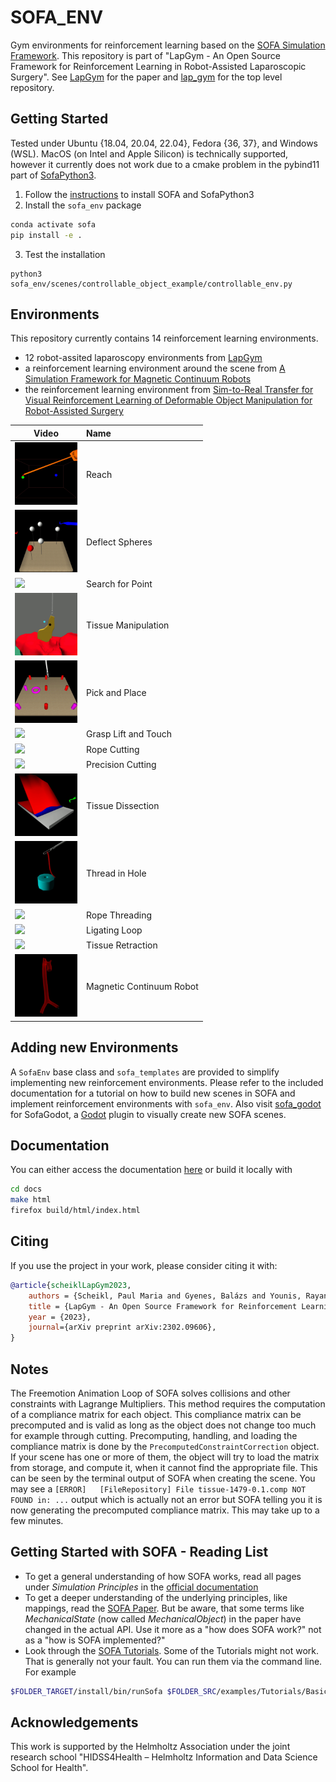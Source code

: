 # SOFA_ENV
Gym environments for reinforcement learning based on the [SOFA Simulation Framework](https://www.sofa-framework.org/).
This repository is part of "LapGym - An Open Source Framework for Reinforcement Learning in Robot-Assisted Laparoscopic Surgery".
See [LapGym](https://arxiv.org/abs/2302.09606) for the paper and [lap_gym](https://github.com/ScheiklP/lap_gym) for the top level repository.

## Getting Started
Tested under Ubuntu {18.04, 20.04, 22.04}, Fedora {36, 37}, and Windows (WSL).
MacOS (on Intel and Apple Silicon) is technically supported, however
it currently does not work due to a cmake problem in the pybind11 part of [SofaPython3](https://github.com/sofa-framework/SofaPython3).

1. Follow the [instructions](docs/source/setting_up_sofa.rst) to install SOFA and SofaPython3
2. Install the `sofa_env` package
```bash
conda activate sofa
pip install -e .
```
3. Test the installation
```
python3 sofa_env/scenes/controllable_object_example/controllable_env.py
```

## Environments
This repository currently contains 14 reinforcement learning environments.
- 12 robot-assited laparoscopy environments from [LapGym](https://arxiv.org/abs/2302.09606)
- a reinforcement learning environment around the scene from [A Simulation Framework for Magnetic Continuum Robots](https://github.com/ethz-msrl/mCR_simulator)
- the reinforcement learning environment from [Sim-to-Real Transfer for Visual Reinforcement Learning of Deformable Object Manipulation for Robot-Assisted Surgery](https://ieeexplore.ieee.org/abstract/document/9976185)

| Video                                                                            | Name                     |
|----------------------------------------------------------------------------------|:-------------------------|
| <img src="docs/source/images/environments/reach.gif" width="100"/>               | Reach                    |
| <img src="docs/source/images/environments/deflect_spheres.gif" width="100"/>     | Deflect Spheres          |
| <img src="docs/source/images/environments/search_for_point.gif" width="100"/>    | Search for Point         |
| <img src="docs/source/images/environments/tissue_manipulation.gif" width="100"/> | Tissue Manipulation      |
| <img src="docs/source/images/environments/pick_and_place.gif" width="100"/>      | Pick and Place           |
| <img src="docs/source/images/environments/grasp_lift_touch.gif" width="100"/>    | Grasp Lift and Touch     |
| <img src="docs/source/images/environments/rope_cutting.gif" width="100"/>        | Rope Cutting             |
| <img src="docs/source/images/environments/precision_cutting.gif" width="100"/>   | Precision Cutting        |
| <img src="docs/source/images/environments/tissue_dissection.gif" width="100"/>   | Tissue Dissection        |
| <img src="docs/source/images/environments/thread_in_hole.gif" width="100"/>      | Thread in Hole           |
| <img src="docs/source/images/environments/rope_threading.gif" width="100"/>      | Rope Threading           |
| <img src="docs/source/images/environments/ligating_loop.gif" width="100"/>       | Ligating Loop            |
| <img src="docs/source/images/environments/tissue_retraction.gif" width="100"/>   | Tissue Retraction        |
| <img src="docs/source/images/environments/mcr.gif" width="100"/>                 | Magnetic Continuum Robot |

## Adding new Environments
A ``SofaEnv`` base class and ``sofa_templates`` are provided to simplify implementing new reinforcement environments.
Please refer to the included documentation for a tutorial on how to build new scenes in SOFA and implement reinforcement environments with ``sofa_env``.
Also visit [sofa_godot](https://github.com/ScheiklP/sofa_godot) for SofaGodot, a [Godot](https://github.com/godotengine/godot) plugin to visually create new SOFA scenes.

## Documentation
You can either access the documentation [here](https://scheiklp.github.io/sofa_env/) or build it locally with

```bash
cd docs
make html
firefox build/html/index.html
```

## Citing
If you use the project in your work, please consider citing it with:
```bibtex
@article{scheiklLapGym2023,
    authors = {Scheikl, Paul Maria and Gyenes, Balázs and Younis, Rayan and Haas, Christoph and Neumann, Gerhard and Mathis-Ullrich, Franziska and Wagner, Martin},
    title = {LapGym - An Open Source Framework for Reinforcement Learning in Robot-Assisted Laparoscopic Surgery},
    year = {2023},
    journal={arXiv preprint arXiv:2302.09606},
}
```

## Notes
The Freemotion Animation Loop of SOFA solves collisions and other constraints with Lagrange Multipliers.
This method requires the computation of a compliance matrix for each object.
This compliance matrix can be precomputed and is valid as long as the object does not change too much for example through cutting.
Precomputing, handling, and loading the compliance matrix is done by the `PrecomputedConstraintCorrection` object.
If your scene has one or more of them, the object will try to load the matrix from storage, and compute it, when it cannot find the appropriate file.
This can be seen by the terminal output of SOFA when creating the scene.
You may see a `[ERROR]   [FileRepository] File tissue-1479-0.1.comp NOT FOUND in: ...` output which is actually not an error but SOFA telling you it is now generating the precomputed compliance matrix.
This may take up to a few minutes.

## Getting Started with SOFA - Reading List
- To get a general understanding of how SOFA works, read all pages under *Simulation Principles* in the [official documentation](https://www.sofa-framework.org/community/doc/simulation-principles/scene-graph/)
- To get a deeper understanding of the underlying principles, like mappings, read the [SOFA Paper](https://hal.inria.fr/hal-00681539/document).
But be aware, that some terms like *MechanicalState* (now called *MechanicalObject*) in the paper have changed in the actual API.
Use it more as a "how does SOFA work?" not as a "how is SOFA implemented?"
- Look through the [SOFA Tutorials](https://github.com/sofa-framework/sofa/tree/master/examples/Tutorials).
Some of the Tutorials might not work.
That is generally not your fault.
You can run them via the command line. For example

```bash
$FOLDER_TARGET/install/bin/runSofa $FOLDER_SRC/examples/Tutorials/Basic/TutorialBasicCube.scn
```

## Acknowledgements
This work is supported by the Helmholtz Association under the joint research school "HIDSS4Health – Helmholtz Information and Data Science School for Health".
